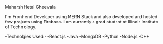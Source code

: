 Maharsh Hetal Gheewala

I'm Front-end Developer using MERN Stack and also developed and hosted few projects using Firebase. I am currently a grad student at Illinois Institute of Techn ology.

-Technolgies Used:-
-React.js
-Java
-MongoDB
-Python
-Node.js
-C++
